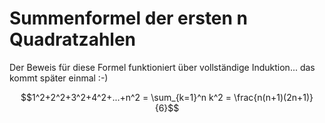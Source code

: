 # Summenformel der ersten n Quadratzahlen

Der Beweis für diese Formel funktioniert über vollständige Induktion... das kommt später einmal :-)

$$1^2+2^2+3^2+4^2+...+n^2 = \sum_{k=1}^n k^2 = \frac{n(n+1)(2n+1)}{6}$$

